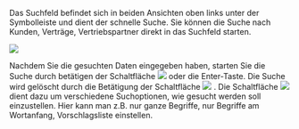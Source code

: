 Das Suchfeld befindet sich in beiden Ansichten oben links unter der Symbolleiste und dient der schnelle Suche.
Sie können die Suche nach Kunden, Verträge, Vertriebspartner direkt in das Suchfeld starten.

![](http://xpecto.github.io/docs/img/img_1461051792056.png)

Nachdem Sie die gesuchten Daten eingegeben haben, starten Sie die Suche durch betätigen der Schaltfläche ![](http://xpecto.github.io/docs/img/img_1461050124818.png) oder die Enter-Taste. 
Die Suche wird gelöscht durch die Betätigung der Schaltfläche ![](http://xpecto.github.io/docs/img/img_1461050223348.png) . 
Die Schaltfläche  ![](http://xpecto.github.io/docs/img/img_1461050283667.png) dient dazu um verschiedene Suchoptionen, wie gesucht  werden soll einzustellen. Hier kann man z.B. nur ganze Begriffe, nur Begriffe am Wortanfang, Vorschlagsliste einstellen.



